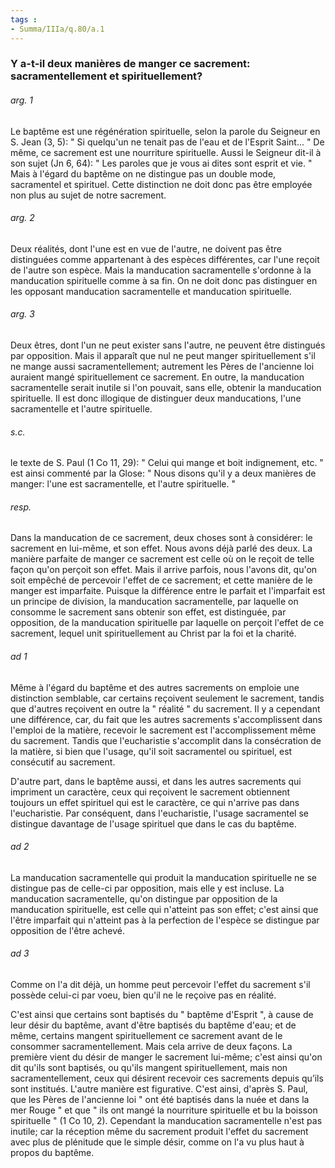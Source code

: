 ```yaml
---
tags : 
- Summa/IIIa/q.80/a.1
---
```


### Y a-t-il deux manières de manger ce sacrement: sacramentellement et spirituellement?

###### arg. 1
Le baptême est une régénération spirituelle, selon la parole du Seigneur en S. Jean (3, 5): " Si quelqu'un ne tenait pas de l'eau et de l'Esprit Saint... " De même, ce sacrement est une nourriture spirituelle. Aussi le Seigneur dit-il à son sujet (Jn 6, 64): " Les paroles que je vous ai dites sont esprit et vie. " Mais à l'égard du baptême on ne distingue pas un double mode, sacramentel et spirituel. Cette distinction ne doit donc pas être employée non plus au sujet de notre sacrement. 

###### arg. 2
Deux réalités, dont l'une est en vue de l'autre, ne doivent pas être distinguées comme appartenant à des espèces différentes, car l'une reçoit de l'autre son espèce. Mais la manducation sacramentelle s'ordonne à la manducation spirituelle comme à sa fin. On ne doit donc pas distinguer en les opposant manducation sacramentelle et manducation spirituelle. 

###### arg. 3
Deux êtres, dont l'un ne peut exister sans l'autre, ne peuvent être distingués par opposition. Mais il apparaît que nul ne peut manger spirituellement s'il ne mange aussi sacramentellement; autrement les Pères de l'ancienne loi auraient mangé spirituellement ce sacrement. En outre, la manducation sacramentelle serait inutile si l'on pouvait, sans elle, obtenir la manducation spirituelle. Il est donc illogique de distinguer deux manducations, l'une sacramentelle et l'autre spirituelle. 

###### s.c.
le texte de S. Paul (1 Co 11, 29): " Celui qui mange et boit indignement, etc. " est ainsi commenté par la Glose: " Nous disons qu'il y a deux manières de manger: l'une est sacramentelle, et l'autre spirituelle. " 

###### resp.
Dans la manducation de ce sacrement, deux choses sont à considérer: le sacrement en lui-même, et son effet. Nous avons déjà parlé des deux. La manière parfaite de manger ce sacrement est celle où on le reçoit de telle façon qu'on perçoit son effet. Mais il arrive parfois, nous l'avons dit, qu'on soit empêché de percevoir l'effet de ce sacrement; et cette manière de le manger est imparfaite. Puisque la différence entre le parfait et l'imparfait est un principe de division, la manducation sacramentelle, par laquelle on consomme le sacrement sans obtenir son effet, est distinguée, par opposition, de la manducation spirituelle par laquelle on perçoit l'effet de ce sacrement, lequel unit spirituellement au Christ par la foi et la charité. 

###### ad 1
Même à l'égard du baptême et des autres sacrements on emploie une distinction semblable, car certains reçoivent seulement le sacrement, tandis que d'autres reçoivent en outre la " réalité " du sacrement. Il y a cependant une différence, car, du fait que les autres sacrements s'accomplissent dans l'emploi de la matière, recevoir le sacrement est l'accomplissement même du sacrement. Tandis que l'eucharistie s'accomplit dans la consécration de la matière, si bien que l'usage, qu'il soit sacramentel ou spirituel, est consécutif au sacrement. 

D'autre part, dans le baptême aussi, et dans les autres sacrements qui impriment un caractère, ceux qui reçoivent le sacrement obtiennent toujours un effet spirituel qui est le caractère, ce qui n'arrive pas dans l'eucharistie. Par conséquent, dans l'eucharistie, l'usage sacramentel se distingue davantage de l'usage spirituel que dans le cas du baptême. 

###### ad 2
La manducation sacramentelle qui produit la manducation spirituelle ne se distingue pas de celle-ci par opposition, mais elle y est incluse. La manducation sacramentelle, qu'on distingue par opposition de la manducation spirituelle, est celle qui n'atteint pas son effet; c'est ainsi que l'être imparfait qui n'atteint pas à la perfection de l'espèce se distingue par opposition de l'être achevé. 

###### ad 3
Comme on l'a dit déjà, un homme peut percevoir l'effet du sacrement s'il possède celui-ci par voeu, bien qu'il ne le reçoive pas en réalité. 

C'est ainsi que certains sont baptisés du " baptême d'Esprit ", à cause de leur désir du baptême, avant d'être baptisés du baptême d'eau; et de même, certains mangent spirituellement ce sacrement avant de le consommer sacramentellement. Mais cela arrive de deux façons. La première vient du désir de manger le sacrement lui-même; c'est ainsi qu'on dit qu'ils sont baptisés, ou qu'ils mangent spirituellement, mais non sacramentellement, ceux qui désirent recevoir ces sacrements depuis qu’ils sont institués. L'autre manière est figurative. C'est ainsi, d'après S. Paul, que les Pères de l'ancienne loi " ont été baptisés dans la nuée et dans la mer Rouge " et que " ils ont mangé la nourriture spirituelle et bu la boisson spirituelle " (1 Co 10, 2). Cependant la manducation sacramentelle n'est pas inutile; car la réception même du sacrement produit l'effet du sacrement avec plus de plénitude que le simple désir, comme on l'a vu plus haut à propos du baptême. 

